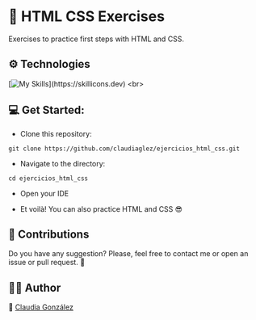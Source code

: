 # :baby: HTML CSS Exercises <br>

Exercises to practice first steps with HTML and CSS.

## ⚙️ Technologies

[![My Skills](https://skillicons.dev/icons?i=html,css,)](https://skillicons.dev)
<br>


## :computer: Get Started:

* Clone this repository:
```
git clone https://github.com/claudiaglez/ejercicios_html_css.git
```

* Navigate to the directory:
```
cd ejercicios_html_css
```

* Open your IDE 

* Et voilà! You can also practice HTML and CSS :sunglasses:
  

## :open_hands: Contributions

Do you have any suggestion? Please, feel free to contact me or open an issue or pull request. :star_struck:

  
## 👩‍💻 Author

:orange_heart: [Claudia González](https://www.linkedin.com/in/claudiaglezgarcia/)
